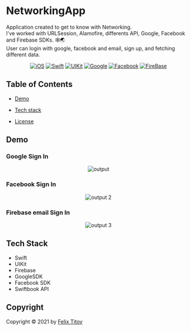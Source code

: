 # NetworkingApp

Application created to get to know with Networking. <br/>
I've worked with URLSession, Alamofire, differents API, Google, Facebook and Firebase SDKs. 🕸🌏 <br/>
User can login with google, facebook and email, sign up, and fetching different data. 

<div align="center">
  
  [![iOS](https://img.shields.io/badge/iOS-15.5-blue)](https://www.apple.com/ru/ios/ios-15/)
  [![Swift](https://img.shields.io/badge/Swift-5.5-orange)](https://developer.apple.com/documentation/swift)
  [![UIKit](https://img.shields.io/badge/UIKit-%20LTS-yellowgreen)](https://developer.apple.com/documentation/uikit)
  [![Google](https://img.shields.io/static/v1?label=Google&message=6.2.2&color=ffffff)](https://firebase.google.com/docs/auth/ios/google-signin)
  [![Facebook](https://img.shields.io/static/v1?label=Facebook&message=14.1.0&color=gef)](https://developers.facebook.com/docs/ios/)
  [![FireBase](https://img.shields.io/badge/Firebase-9.1.0-important)](https://firebase.google.com/docs)
 
</div>

## Table of Contents

- [Demo](#demo)

- [Tech stack](#tech-stack)

- [License](#license)

## Demo

### Google Sign In
<div align="center">

![output](https://user-images.githubusercontent.com/56549889/180627233-e40fb244-fddf-4cba-93fb-df2c15e1f4ba.gif)

</div>

### Facebook Sign In
<div align="center">

![output 2](https://user-images.githubusercontent.com/56549889/180627242-a5b057a7-fe8f-42c9-89f9-1a0c02717d7d.gif)

</div>

### Firebase email Sign In
<div align="center">

![output 3](https://user-images.githubusercontent.com/56549889/180627248-bbb39702-3f6b-42ef-938a-69076da2db95.gif)

</div>

## Tech Stack

* Swift
* UIKit
* Firebase
* GoogleSDK
* Facebook SDK
* Swiftbook API

## Copyright

Copyright © 2021 by [Felix Titov](https://github.com/filtitov2001)
